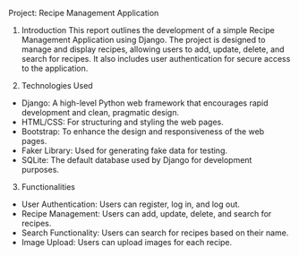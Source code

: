 Project: Recipe Management Application

1. Introduction
This report outlines the development of a simple Recipe Management Application using Django. The project is designed to manage and display recipes, allowing users to add, update, delete, and search for recipes. It also includes user authentication for secure access to the application.

2. Technologies Used
- Django: A high-level Python web framework that encourages rapid development and clean, pragmatic design.
- HTML/CSS: For structuring and styling the web pages.
- Bootstrap: To enhance the design and responsiveness of the web pages.
- Faker Library: Used for generating fake data for testing.
- SQLite: The default database used by Django for development purposes.

3. Functionalities
- User Authentication: Users can register, log in, and log out.
- Recipe Management: Users can add, update, delete, and search for recipes.
- Search Functionality: Users can search for recipes based on their name.
- Image Upload: Users can upload images for each recipe.
